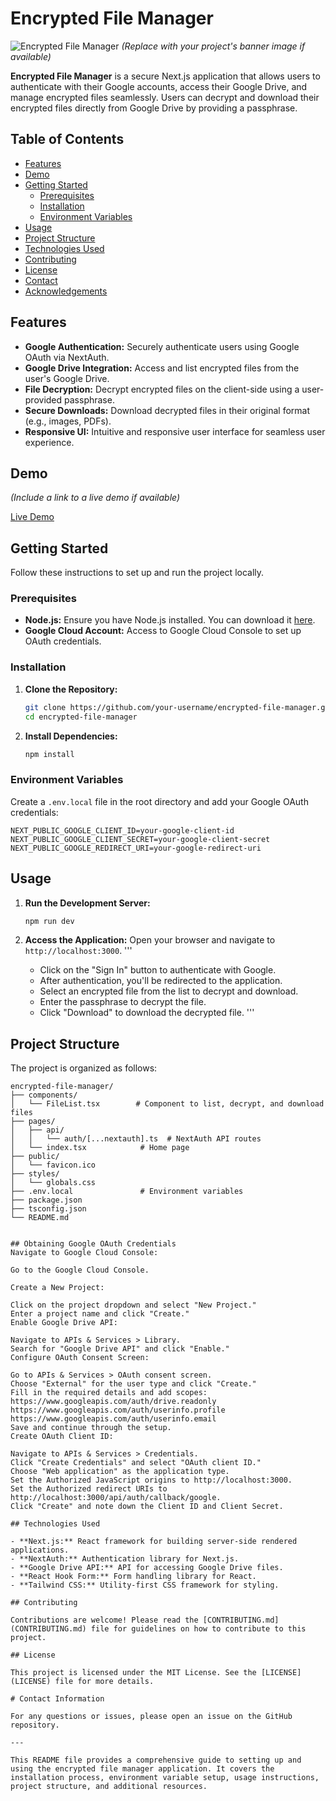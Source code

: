 # Encrypted File Manager

![Encrypted File Manager](https://your-image-link.com/banner.png) *(Replace with your project's banner image if available)*

**Encrypted File Manager** is a secure Next.js application that allows users to authenticate with their Google accounts, access their Google Drive, and manage encrypted files seamlessly. Users can decrypt and download their encrypted files directly from Google Drive by providing a passphrase.

## Table of Contents

- [Features](#features)
- [Demo](#demo)
- [Getting Started](#getting-started)
  - [Prerequisites](#prerequisites)
  - [Installation](#installation)
  - [Environment Variables](#environment-variables)
- [Usage](#usage)
- [Project Structure](#project-structure)
- [Technologies Used](#technologies-used)
- [Contributing](#contributing)
- [License](#license)
- [Contact](#contact)
- [Acknowledgements](#acknowledgements)

## Features

- **Google Authentication:** Securely authenticate users using Google OAuth via NextAuth.
- **Google Drive Integration:** Access and list encrypted files from the user's Google Drive.
- **File Decryption:** Decrypt encrypted files on the client-side using a user-provided passphrase.
- **Secure Downloads:** Download decrypted files in their original format (e.g., images, PDFs).
- **Responsive UI:** Intuitive and responsive user interface for seamless user experience.

## Demo

*(Include a link to a live demo if available)*

[Live Demo](https://your-live-demo-link.com)

## Getting Started

Follow these instructions to set up and run the project locally.

### Prerequisites

- **Node.js:** Ensure you have Node.js installed. You can download it [here](https://nodejs.org/).
- **Google Cloud Account:** Access to Google Cloud Console to set up OAuth credentials.

### Installation

1. **Clone the Repository:**

   ```bash
   git clone https://github.com/your-username/encrypted-file-manager.git
   cd encrypted-file-manager
   ```

2. **Install Dependencies:**

   ```bash
   npm install
   ```

### Environment Variables

Create a `.env.local` file in the root directory and add your Google OAuth credentials:

```env
NEXT_PUBLIC_GOOGLE_CLIENT_ID=your-google-client-id
NEXT_PUBLIC_GOOGLE_CLIENT_SECRET=your-google-client-secret
NEXT_PUBLIC_GOOGLE_REDIRECT_URI=your-google-redirect-uri
```

## Usage

1. **Run the Development Server:**

   ```bash
   npm run dev
   ```

2. **Access the Application:** Open your browser and navigate to `http://localhost:3000`.
   '''
   - Click on the "Sign In" button to authenticate with Google.
   - After authentication, you'll be redirected to the application.
   - Select an encrypted file from the list to decrypt and download.
   - Enter the passphrase to decrypt the file.
   - Click "Download" to download the decrypted file.
   '''

## Project Structure

The project is organized as follows:

```
encrypted-file-manager/
├── components/
│   └── FileList.tsx        # Component to list, decrypt, and download files
├── pages/
│   ├── api/
│   │   └── auth/[...nextauth].ts  # NextAuth API routes
│   └── index.tsx            # Home page
├── public/
│   └── favicon.ico
├── styles/
│   └── globals.css
├── .env.local               # Environment variables
├── package.json
├── tsconfig.json
└── README.md


## Obtaining Google OAuth Credentials
Navigate to Google Cloud Console:

Go to the Google Cloud Console.

Create a New Project:

Click on the project dropdown and select "New Project."
Enter a project name and click "Create."
Enable Google Drive API:

Navigate to APIs & Services > Library.
Search for "Google Drive API" and click "Enable."
Configure OAuth Consent Screen:

Go to APIs & Services > OAuth consent screen.
Choose "External" for the user type and click "Create."
Fill in the required details and add scopes:
https://www.googleapis.com/auth/drive.readonly
https://www.googleapis.com/auth/userinfo.profile
https://www.googleapis.com/auth/userinfo.email
Save and continue through the setup.
Create OAuth Client ID:

Navigate to APIs & Services > Credentials.
Click "Create Credentials" and select "OAuth client ID."
Choose "Web application" as the application type.
Set the Authorized JavaScript origins to http://localhost:3000.
Set the Authorized redirect URIs to http://localhost:3000/api/auth/callback/google.
Click "Create" and note down the Client ID and Client Secret.

## Technologies Used

- **Next.js:** React framework for building server-side rendered applications.
- **NextAuth:** Authentication library for Next.js.
- **Google Drive API:** API for accessing Google Drive files.
- **React Hook Form:** Form handling library for React.
- **Tailwind CSS:** Utility-first CSS framework for styling.

## Contributing

Contributions are welcome! Please read the [CONTRIBUTING.md](CONTRIBUTING.md) file for guidelines on how to contribute to this project.

## License

This project is licensed under the MIT License. See the [LICENSE](LICENSE) file for more details.

# Contact Information

For any questions or issues, please open an issue on the GitHub repository.

---

This README file provides a comprehensive guide to setting up and using the encrypted file manager application. It covers the installation process, environment variable setup, usage instructions, project structure, and additional resources.